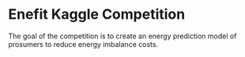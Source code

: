 # Enefit Kaggle Competition
 The goal of the competition is to create an energy prediction model of prosumers to reduce energy imbalance costs.
